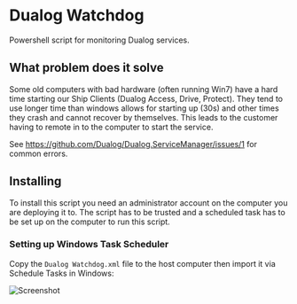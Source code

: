 # Dualog Watchdog

Powershell script for monitoring Dualog services. 


## **What problem does it solve**

Some old computers with bad hardware (often running Win7) have a hard time starting our Ship Clients (Dualog Access, Drive, Protect).
They tend to use longer time than windows allows for starting up (30s) and other times they crash and cannot recover by themselves.
This leads to the customer having to remote in to the computer to start the service.

See https://github.com/Dualog/Dualog.ServiceManager/issues/1 for common errors.

## **Installing**

To install this script you need an administrator account on the computer you are deploying it to.
The script has to be trusted and a scheduled task has to be set up on the computer to run this script.

### **Setting up Windows Task Scheduler**

Copy the `Dualog Watchdog.xml` file to the host computer then import it via Schedule Tasks in Windows:

![Screenshot](https://user-images.githubusercontent.com/17533404/145787089-9511a58c-d5b3-400b-8bc9-4f72eb08b17e.png)
